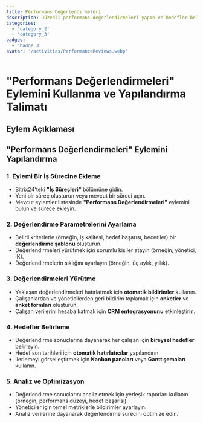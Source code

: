 ```yaml
---
title: Performans Değerlendirmeleri
description: Düzenli performans değerlendirmeleri yapın ve hedefler belirleyin.
categories: 
  - 'category_2'
  - 'category_3'
badges: 
  - 'badge_3'
avatar: '/activities/PerformanceReviews.webp'
---
```


# "Performans Değerlendirmeleri" Eylemini Kullanma ve Yapılandırma Talimatı

## Eylem Açıklaması

## **"Performans Değerlendirmeleri" Eylemini Yapılandırma**

### 1. Eylemi Bir İş Sürecine Ekleme
- Bitrix24'teki **"İş Süreçleri"** bölümüne gidin.
- Yeni bir süreç oluşturun veya mevcut bir süreci açın.
- Mevcut eylemler listesinde **"Performans Değerlendirmeleri"** eylemini bulun ve sürece ekleyin.

### 2. Değerlendirme Parametrelerini Ayarlama
- Belirli kriterlerle (örneğin, iş kalitesi, hedef başarısı, beceriler) bir **değerlendirme şablonu** oluşturun.
- Değerlendirmeleri yürütmek için sorumlu kişiler atayın (örneğin, yönetici, İK).
- Değerlendirmelerin sıklığını ayarlayın (örneğin, üç aylık, yıllık).

### 3. Değerlendirmeleri Yürütme
- Yaklaşan değerlendirmeleri hatırlatmak için **otomatik bildirimler** kullanın.
- Çalışanlardan ve yöneticilerden geri bildirim toplamak için **anketler** ve **anket formları** oluşturun.
- Çalışan verilerini hesaba katmak için **CRM entegrasyonunu** etkinleştirin.

### 4. Hedefler Belirleme
- Değerlendirme sonuçlarına dayanarak her çalışan için **bireysel hedefler** belirleyin.
- Hedef son tarihleri için **otomatik hatırlatıcılar** yapılandırın.
- İlerlemeyi görselleştirmek için **Kanban panoları** veya **Gantt şemaları** kullanın.

### 5. Analiz ve Optimizasyon
- Değerlendirme sonuçlarını analiz etmek için yerleşik raporları kullanın (örneğin, performans düzeyi, hedef başarısı).
- Yöneticiler için temel metriklerle bildirimler ayarlayın.
- Analiz verilerine dayanarak değerlendirme sürecini optimize edin.